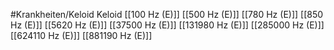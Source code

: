 #Krankheiten/Keloid
Keloid
[[100 Hz (E)]]
[[500 Hz (E)]]
[[780 Hz (E)]]
[[850 Hz (E)]]
[[5620 Hz (E)]]
[[37500 Hz (E)]]
[[131980 Hz (E)]]
[[285000 Hz (E)]]
[[624110 Hz (E)]]
[[881190 Hz (E)]]